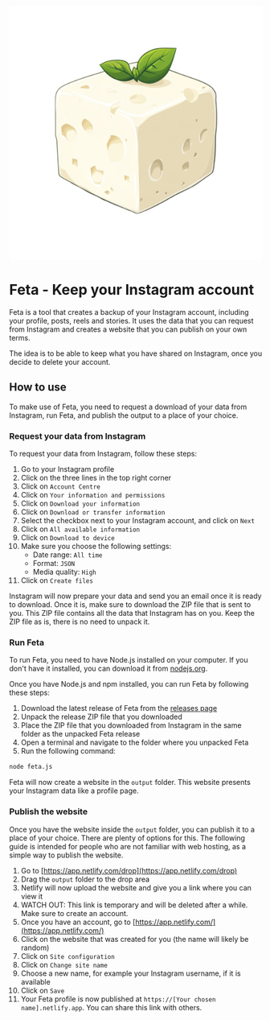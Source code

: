 <p align="center">
  <img src="./feta.png" alt="Feta">
</p>

# Feta - Keep your Instagram account

Feta is a tool that creates a backup of your Instagram account, including your profile, posts, reels and stories. It uses the data that you can request from Instagram and creates a website that you can publish on your own terms.

The idea is to be able to keep what you have shared on Instagram, once you decide to delete your account.

## How to use

To make use of Feta, you need to request a download of your data from Instagram, run Feta, and publish the output to a place of your choice.

### Request your data from Instagram

To request your data from Instagram, follow these steps:

1. Go to your Instagram profile
2. Click on the three lines in the top right corner
3. Click on `Account Centre`
4. Click on `Your information and permissions`
5. Click on `Download your information`
6. Click on `Download or transfer information`
7. Select the checkbox next to your Instagram account, and click on `Next`
8. Click on `All available information`
9. Click on `Download to device`
10. Make sure you choose the following settings:
    - Date range: `All time`
    - Format: `JSON`
    - Media quality: `High`
11. Click on `Create files`

Instagram will now prepare your data and send you an email once it is ready to download. Once it is, make sure to download the ZIP file that is sent to you. This ZIP file contains all the data that Instagram has on you. Keep the ZIP file as is, there is no need to unpack it.

### Run Feta

To run Feta, you need to have Node.js installed on your computer. If you don't have it installed, you can download it from [nodejs.org](https://nodejs.org/).

Once you have Node.js and npm installed, you can run Feta by following these steps:

1. Download the latest release of Feta from the [releases page](TODO)
2. Unpack the release ZIP file that you downloaded
3. Place the ZIP file that you downloaded from Instagram in the same folder as the unpacked Feta release
4. Open a terminal and navigate to the folder where you unpacked Feta
5. Run the following command:

```bash
node feta.js
```

Feta will now create a website in the `output` folder. This website presents your Instagram data like a profile page.

### Publish the website

Once you have the website inside the `output` folder, you can publish it to a place of your choice. There are plenty of options for this. The following guide is intended for people who are not familiar with web hosting, as a simple way to publish the website.

1. Go to [https://app.netlify.com/drop](https://app.netlify.com/drop)
2. Drag the `output` folder to the drop area
3. Netlify will now upload the website and give you a link where you can view it
4. WATCH OUT: This link is temporary and will be deleted after a while. Make sure to create an account.
5. Once you have an account, go to [https://app.netlify.com/](https://app.netlify.com/)
6. Click on the website that was created for you (the name will likely be random)
7. Click on `Site configuration`
8. Click on `Change site name`
9. Choose a new name, for example your Instagram username, if it is available
10. Click on `Save`
11. Your Feta profile is now published at `https://[Your chosen name].netlify.app`. You can share this link with others.